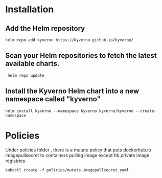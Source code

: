 # Installation 
## Add the Helm repository

```helm repo add kyverno https://kyverno.github.io/kyverno/```

## Scan your Helm repositories to fetch the latest available charts.
``` helm repo update ```
 
## Install the Kyverno Helm chart into a new namespace called "kyverno"

``` helm install kyverno --namespace kyverno kyverno/kyverno --create-namespace ```


# Policies

Under policies folder , there is a mutate policy that puts dockerhub.io imagepullsecret to containers pulling image except hb private image registries

``` kubectl create -f policies/mutate-imagepullsecret.yaml ```
